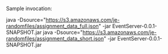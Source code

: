 Sample invocation:

java -Dsource="https://s3.amazonaws.com/je-randomfiles/assignment_data_full.json" -jar EventServer-0.0.1-SNAPSHOT.jar
java -Dsource="https://s3.amazonaws.com/je-randomfiles/assignment_data_short.json" -jar EventServer-0.0.1-SNAPSHOT.jar